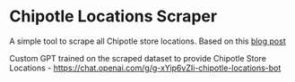 # Chipotle Locations Scraper

A simple tool to scrape all Chipotle store locations. Based on this [blog post](https://blog.stetsonblake.com/scraping-chipotle-store-locations/)

Custom GPT trained on the scraped dataset to provide Chipotle Store Locations - https://chat.openai.com/g/g-xYip6vZIi-chipotle-locations-bot